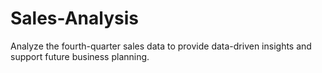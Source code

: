 # Sales-Analysis
Analyze the fourth-quarter sales data to provide data-driven insights and support future business planning.
